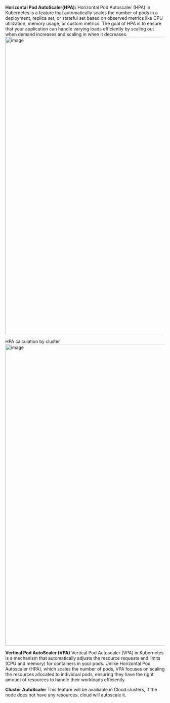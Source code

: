 **Horizontal Pod AutoScaler(HPA):**
Horizontal Pod Autoscaler (HPA) in Kubernetes is a feature that automatically scales the number of pods in a deployment, replica set, or stateful set based on observed metrics like CPU utilization, memory usage, or custom metrics. The goal of HPA is to ensure that your application can handle varying loads efficiently by scaling out when demand increases and scaling in when it decreases.
<img width="938" alt="image" src="https://github.com/user-attachments/assets/8e141a77-df49-4c99-afbc-f3ed5d3643ec">

HPA calculation by cluster
<img width="951" alt="image" src="https://github.com/user-attachments/assets/bcce3612-2277-48cf-bb48-b6e38969675c">


**Vertical Pod AutoScaler (VPA)**
Vertical Pod Autoscaler (VPA) in Kubernetes is a mechanism that automatically adjusts the resource requests and limits (CPU and memory) for containers in your pods. Unlike Horizontal Pod Autoscaler (HPA), which scales the number of pods, VPA focuses on scaling the resources allocated to individual pods, ensuring they have the right amount of resources to handle their workloads efficiently.

**Cluster AutoScaler**
This feature will be availiable in Cloud clusters, if the node does not have any resources, cloud will autoscale it.
